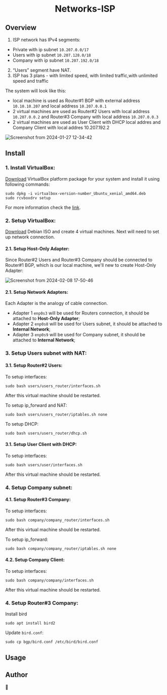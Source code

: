 <h1 align="center">Networks-ISP</h1>
<p>
</p>


## Overview

1. ISP network has IPv4 segments: 
- Private with ip subnet ```10.207.0.0/17```
- Users with ip subnet ```10.207.128.0/18```
- Company with ip subnet ```10.207.192.0/18```
2. “Users” segment  have NAT.
3. ISP has 3 plans - with limited speed, with limited traffic,with unlimited speed and traffic


The system will look like this:
- local machine is used as Router#1 BGP with external address ```10.10.10.207``` and local address ```10.207.0.0.1```
- 2 virtual machines are used as Router#2 Users with local address ```10.207.0.0.2``` and Router#3 Company with local address ```10.207.0.0.3```
- 2 virtual machines are used as User Client with DHCP local addres and Company Client with local addres 10.207.192.2

![Screenshot from 2024-01-27 12-34-42](https://github.com/olyandrevn/Networks-ISP/assets/33371372/caeeb15e-b1a1-4216-afd6-b122582766e5)

  
## Install

### 1. Install VirtualBox:
[Download](https://www.virtualbox.org/wiki/Downloads) VirtualBox platform package for your system and install it using following commands:

```
sudo dpkg -i virtualbox-version-number_Ubuntu_xenial_amd64.deb
sudo rcvboxdrv setup
```

For more information check the [link](https://www.virtualbox.org/manual/ch02.html#externalkernelmodules).

### 2. Setup VirtualBox:
[Download](https://www.debian.org/distrib/netinst) Debian ISO and create 4 virtual machines. Next will need to set up network connection.

#### 2.1. Setup Host-Only Adapter:
Since Router#2 Users and Router#3 Company should be connected to Router#1 BGP, which is our local machine, we'll new to create Host-Only Adapter:

![Screenshot from 2024-02-08 17-50-46](https://github.com/olyandrevn/Networks-ISP/assets/33371372/45ebb310-604f-45b5-aabe-de2341f76b0d)

#### 2.1. Setup Network Adapters:
Each Adapter is the analogy of cable connection.
- Adapter 1 ```enp0s3``` will be used for Routers connection, it should be attached to **Host-Only Adapter**;
- Adapter 2 ```enp0s8``` will be used for Users subnet, it should be attached to **Internal Network**;
- Adapter 3 ```enp0s9``` will be used for Company subnet, it should be attached to **Internal Network**;

### 3. Setup Users subnet with NAT:
#### 3.1. Setup Router#2 Users:
To setup interfaces:
```
sudo bash users/users_router/interfaces.sh
```
After this virtual machine should be restarted.

To setup ip_forward and NAT:
```
sudo bash users/users_router/iptables.sh none
```

To setup DHCP:
```
sudo bash users/users_router/dhcp.sh
```

#### 3.1. Setup User Client with DHCP:
To setup interfaces:
```
sudo bash users/user/interfaces.sh
```
After this virtual machine should be restarted.

### 4. Setup Company subnet:
#### 4.1. Setup Router#3 Company:
To setup interfaces:
```
sudo bash company/company_router/interfaces.sh
```
After this virtual machine should be restarted.

To setup ip_forward:
```
sudo bash company/company_router/iptables.sh none
```
#### 4.2. Setup Company Client:
To setup interfaces:
```
sudo bash company/company/interfaces.sh
```
After this virtual machine should be restarted.

### 4. Setup Router#3 Company:
Install bird
```
sudo apt install bird2
```
Update ```bird.conf```:
```
sudo cp bgp/bird.conf /etc/bird/bird.conf
```

## Usage

## Author

👤 
